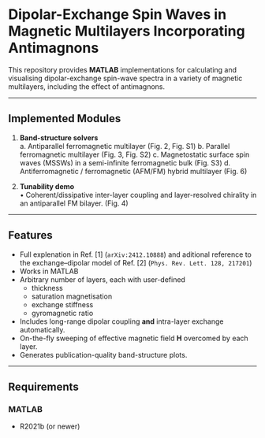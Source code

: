 # Dipolar-Exchange Spin Waves in Magnetic Multilayers Incorporating Antimagnons

This repository provides **MATLAB** implementations for calculating and visualising dipolar-exchange spin-wave spectra in a variety of magnetic multilayers, including the effect of antimagnons.

---

## Implemented Modules

1. **Band-structure solvers**  
   a. Antiparallel ferromagnetic multilayer (Fig. 2, Fig. S1) 
   b. Parallel ferromagnetic multilayer (Fig. 3, Fig. S2) 
   c. Magnetostatic surface spin waves (MSSWs) in a semi-infinite ferromagnetic bulk  (Fig. S3) 
   d. Antiferromagnetic / ferromagnetic (AFM/FM) hybrid multilayer  (Fig. 6) 

2. **Tunability demo**  
   • Coherent/dissipative inter-layer coupling and layer-resolved chirality in an antiparallel FM bilayer. (Fig. 4) 

---

## Features

* Full explenation in Ref. [1] (`arXiv:2412.10888`) and aditional reference to the exchange–dipolar model of Ref. [2] (`Phys. Rev. Lett. 128, 217201`)
* Works in  MATLAB 
* Arbitrary number of layers, each with user-defined  
  * thickness  
  * saturation magnetisation  
  * exchange stiffness  
  * gyromagnetic ratio  
* Includes long-range dipolar coupling **and** intra-layer exchange automatically.  
* On-the-fly sweeping of effective magnetic field **H** overcomed by each layer.  
* Generates publication-quality band-structure plots.

---

## Requirements

### MATLAB
* R2021b (or newer)  

